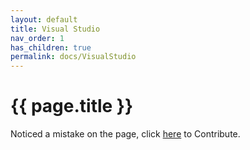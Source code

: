 ```yaml
---
layout: default
title: Visual Studio
nav_order: 1
has_children: true
permalink: docs/VisualStudio
---
```


{{ page.title }}
======================



Noticed a mistake on the page, click [here](https://github.com/VerzatileDev/Programming_HandBook/tree/main/docs/VisualStudio/VisualStudio.md) to Contribute.